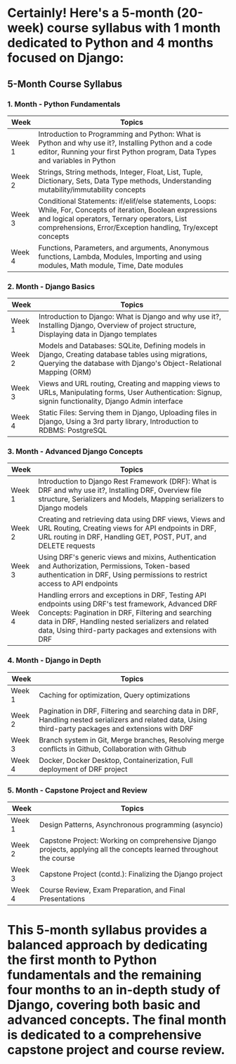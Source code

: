 # Certainly! Here's a 5-month (20-week) course syllabus with 1 month dedicated to Python and 4 months focused on Django:

## 5-Month Course Syllabus

### 1. Month - Python Fundamentals

| Week  | Topics                                                                                 |
|-------|----------------------------------------------------------------------------------------|
| Week 1| Introduction to Programming and Python: What is Python and why use it?, Installing Python and a code editor, Running your first Python program, Data Types and variables in Python |
| Week 2| Strings, String methods, Integer, Float, List, Tuple, Dictionary, Sets, Data Type methods, Understanding mutability/immutability concepts          |
| Week 3| Conditional Statements: if/elif/else statements, Loops: While, For, Concepts of iteration, Boolean expressions and logical operators, Ternary operators, List comprehensions, Error/Exception handling, Try/except concepts |
| Week 4| Functions, Parameters, and arguments, Anonymous functions, Lambda, Modules, Importing and using modules, Math module, Time, Date modules                   |

### 2. Month - Django Basics

| Week  | Topics                                                                                   |
|-------|------------------------------------------------------------------------------------------|
| Week 1| Introduction to Django: What is Django and why use it?, Installing Django, Overview of project structure, Displaying data in Django templates |
| Week 2| Models and Databases: SQLite, Defining models in Django, Creating database tables using migrations, Querying the database with Django's Object-Relational Mapping (ORM) |
| Week 3| Views and URL routing, Creating and mapping views to URLs, Manipulating forms, User Authentication: Signup, signin functionality, Django Admin interface |
| Week 4| Static Files: Serving them in Django, Uploading files in Django, Using a 3rd party library, Introduction to RDBMS: PostgreSQL                      |

### 3. Month - Advanced Django Concepts

| Week  | Topics                                                                                                              |
|-------|---------------------------------------------------------------------------------------------------------------------|
| Week 1| Introduction to Django Rest Framework (DRF): What is DRF and why use it?, Installing DRF, Overview file structure, Serializers and Models, Mapping serializers to Django models |
| Week 2| Creating and retrieving data using DRF views, Views and URL Routing, Creating views for API endpoints in DRF, URL routing in DRF, Handling GET, POST, PUT, and DELETE requests |
| Week 3| Using DRF's generic views and mixins, Authentication and Authorization, Permissions, Token-based authentication in DRF, Using permissions to restrict access to API endpoints |
| Week 4| Handling errors and exceptions in DRF, Testing API endpoints using DRF's test framework, Advanced DRF Concepts: Pagination in DRF, Filtering and searching data in DRF, Handling nested serializers and related data, Using third-party packages and extensions with DRF |

### 4. Month - Django in Depth

| Week  | Topics                                                                                      |
|-------|---------------------------------------------------------------------------------------------|
| Week 1| Caching for optimization, Query optimizations                                                |
| Week 2| Pagination in DRF, Filtering and searching data in DRF, Handling nested serializers and related data, Using third-party packages and extensions with DRF |
| Week 3| Branch system in Git, Merge branches, Resolving merge conflicts in Github, Collaboration with Github |
| Week 4| Docker, Docker Desktop, Containerization, Full deployment of DRF project                     |

### 5. Month - Capstone Project and Review

| Week  | Topics                                                                        |
|-------|-------------------------------------------------------------------------------|
| Week 1| Design Patterns, Asynchronous programming (asyncio)                            |
| Week 2| Capstone Project: Working on comprehensive Django projects, applying all the concepts learned throughout the course |
| Week 3| Capstone Project (contd.): Finalizing the Django project                       |
| Week 4| Course Review, Exam Preparation, and Final Presentations                        |

# This 5-month syllabus provides a balanced approach by dedicating the first month to Python fundamentals and the remaining four months to an in-depth study of Django, covering both basic and advanced concepts. The final month is dedicated to a comprehensive capstone project and course review.
